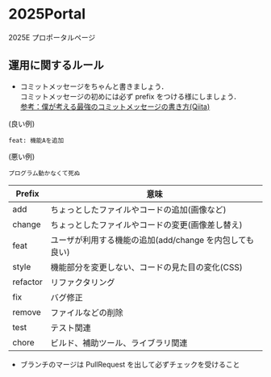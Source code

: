 # 2025Portal

2025E プロポータルページ

## 運用に関するルール

- コミットメッセージをちゃんと書きましょう．  
  コミットメッセージの初めには必ず prefix をつける様にしましょう．  
  [参考：僕が考える最強のコミットメッセージの書き方(Qiita)](https://qiita.com/konatsu_p/items/dfe199ebe3a7d2010b3e)

(良い例)

```shell
feat: 機能Aを追加
```

(悪い例)

```shell
プログラム動かなくて死ぬ
```

| Prefix   | 意味                                                    |
| -------- | ------------------------------------------------------- |
| add      | ちょっとしたファイルやコードの追加(画像など)            |
| change   | ちょっとしたファイルやコードの変更(画像差し替え)        |
| feat     | ユーザが利用する機能の追加(add/change を内包しても良い) |
| style    | 機能部分を変更しない、コードの見た目の変化(CSS)         |
| refactor | リファクタリング                                        |
| fix      | バグ修正                                                |
| remove   | ファイルなどの削除                                      |
| test     | テスト関連                                              |
| chore    | ビルド、補助ツール、ライブラリ関連                      |

- ブランチのマージは PullRequest を出して必ずチェックを受けること
